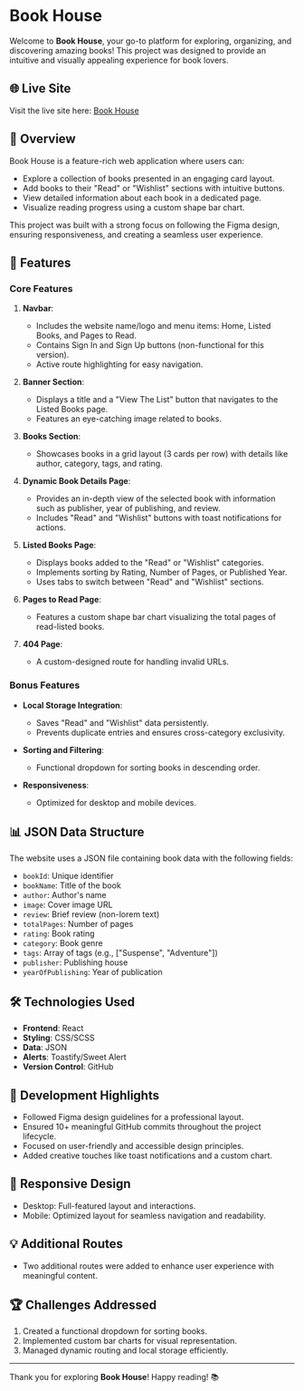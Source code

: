 # Book House

Welcome to **Book House**, your go-to platform for exploring, organizing, and discovering amazing books! This project was designed to provide an intuitive and visually appealing experience for book lovers.

## 🌐 Live Site
Visit the live site here: [Book House](https://book-house70.netlify.app/)

## 📖 Overview
Book House is a feature-rich web application where users can:
- Explore a collection of books presented in an engaging card layout.
- Add books to their "Read" or "Wishlist" sections with intuitive buttons.
- View detailed information about each book in a dedicated page.
- Visualize reading progress using a custom shape bar chart.

This project was built with a strong focus on following the Figma design, ensuring responsiveness, and creating a seamless user experience.

## 🚀 Features
### Core Features
1. **Navbar**:
   - Includes the website name/logo and menu items: Home, Listed Books, and Pages to Read.
   - Contains Sign In and Sign Up buttons (non-functional for this version).
   - Active route highlighting for easy navigation.

2. **Banner Section**:
   - Displays a title and a "View The List" button that navigates to the Listed Books page.
   - Features an eye-catching image related to books.

3. **Books Section**:
   - Showcases books in a grid layout (3 cards per row) with details like author, category, tags, and rating.

4. **Dynamic Book Details Page**:
   - Provides an in-depth view of the selected book with information such as publisher, year of publishing, and review.
   - Includes "Read" and "Wishlist" buttons with toast notifications for actions.

5. **Listed Books Page**:
   - Displays books added to the "Read" or "Wishlist" categories.
   - Implements sorting by Rating, Number of Pages, or Published Year.
   - Uses tabs to switch between "Read" and "Wishlist" sections.

6. **Pages to Read Page**:
   - Features a custom shape bar chart visualizing the total pages of read-listed books.

7. **404 Page**:
   - A custom-designed route for handling invalid URLs.

### Bonus Features
- **Local Storage Integration**:
   - Saves "Read" and "Wishlist" data persistently.
   - Prevents duplicate entries and ensures cross-category exclusivity.

- **Sorting and Filtering**:
   - Functional dropdown for sorting books in descending order.

- **Responsiveness**:
   - Optimized for desktop and mobile devices.

## 📊 JSON Data Structure
The website uses a JSON file containing book data with the following fields:
- `bookId`: Unique identifier
- `bookName`: Title of the book
- `author`: Author's name
- `image`: Cover image URL
- `review`: Brief review (non-lorem text)
- `totalPages`: Number of pages
- `rating`: Book rating
- `category`: Book genre
- `tags`: Array of tags (e.g., ["Suspense", "Adventure"])
- `publisher`: Publishing house
- `yearOfPublishing`: Year of publication

## 🛠 Technologies Used
- **Frontend**: React
- **Styling**: CSS/SCSS
- **Data**: JSON
- **Alerts**: Toastify/Sweet Alert
- **Version Control**: GitHub

## 📅 Development Highlights
- Followed Figma design guidelines for a professional layout.
- Ensured 10+ meaningful GitHub commits throughout the project lifecycle.
- Focused on user-friendly and accessible design principles.
- Added creative touches like toast notifications and a custom chart.

## 📱 Responsive Design
- Desktop: Full-featured layout and interactions.
- Mobile: Optimized layout for seamless navigation and readability.

## 💡 Additional Routes
- Two additional routes were added to enhance user experience with meaningful content.

## 🏆 Challenges Addressed
1. Created a functional dropdown for sorting books.
2. Implemented custom bar charts for visual representation.
3. Managed dynamic routing and local storage efficiently.

---

Thank you for exploring **Book House**! Happy reading! 📚




